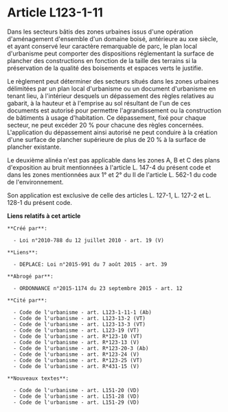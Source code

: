 # Article L123-1-11

Dans les secteurs bâtis des zones urbaines issus d'une opération d'aménagement d'ensemble d'un domaine boisé, antérieure au
xxe siècle, et ayant conservé leur caractère remarquable de parc, le plan local d'urbanisme peut comporter des dispositions
réglementant la surface de plancher des constructions en fonction de la taille des terrains si la préservation de la qualité
des boisements et espaces verts le justifie. 

Le règlement peut déterminer des secteurs situés dans les zones urbaines délimitées par un plan local d'urbanisme ou un
document d'urbanisme en tenant lieu, à l'intérieur desquels un dépassement des règles relatives au gabarit, à la hauteur et à
l'emprise au sol résultant de l'un de ces documents est autorisé pour permettre l'agrandissement ou la construction de
bâtiments à usage d'habitation. Ce dépassement, fixé pour chaque secteur, ne peut excéder 20 % pour chacune des règles
concernées. L'application du dépassement ainsi autorisé ne peut conduire à la création d'une surface de plancher supérieure
de plus de 20 % à la surface de plancher existante. 

Le deuxième alinéa n'est pas applicable dans les zones A, B et C des plans d'exposition au bruit mentionnées à l'article L.
147-4 du présent code et dans les zones mentionnées aux 1° et 2° du II de l'article L. 562-1 du code de l'environnement. 

Son application est exclusive de celle des articles    L. 127-1, L. 127-2  et L. 128-1 du présent code.

**Liens relatifs à cet article**

	**Créé par**:

	  - Loi n°2010-788 du 12 juillet 2010 - art. 19 (V)

	**Liens**:

	  - DEPLACE: Loi n°2015-991 du 7 août 2015 - art. 39

	**Abrogé par**:

	  - ORDONNANCE n°2015-1174 du 23 septembre 2015 - art. 12

	**Cité par**:

	  - Code de l'urbanisme - art. L123-1-11-1 (Ab)
	  - Code de l'urbanisme - art. L123-13-2 (VT)
	  - Code de l'urbanisme - art. L123-13-3 (VT)
	  - Code de l'urbanisme - art. L123-19 (VT)
	  - Code de l'urbanisme - art. R*123-10 (VT)
	  - Code de l'urbanisme - art. R*123-13 (V)
	  - Code de l'urbanisme - art. R*123-20-3 (Ab)
	  - Code de l'urbanisme - art. R*123-24 (V)
	  - Code de l'urbanisme - art. R*123-25 (VT)
	  - Code de l'urbanisme - art. R*431-15 (V)

	**Nouveaux textes**:

	  - Code de l'urbanisme - art. L151-20 (VD)
	  - Code de l'urbanisme - art. L151-28 (VD)
	  - Code de l'urbanisme - art. L151-29 (VD)
